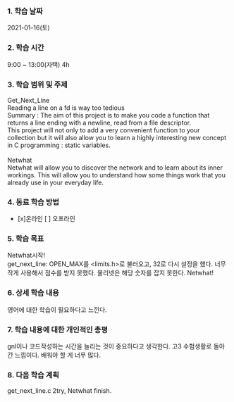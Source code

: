### 1. 학습 날짜 
2021-01-16(토)
​
### 2. 학습 시간
9:00 ~ 13:00(자택) 4h
​
### 3. 학습 범위 및 주제
Get_Next_Line <br>
Reading a line on a fd is way too tedious <br>
Summary : The aim of this project is to make you code a function that returns a line ending with a newline, read from a file descriptor. <br>
This project will not only to add a very convenient function to your collection but it will also allow you to learn a highly interesting new concept in C programming : static variables.<br>
<br>
Netwhat <br>
Netwhat will allow you to discover the network and to learn about its inner workings. This will allow you to understand how some things work that you already use in your everyday life.
​
### 4. 동료 학습 방법 
- [x]온라인 [ ] 오프라인 
​
### 5. 학습 목표
Netwhat시작!<br>
get_next_line: OPEN_MAX를 <limits.h>로 불러오고, 32로 다시 설정을 했다. 너무 작게 사용해서 점수를 받지 못했다. 물리넷은 해당 숫자를 잡지 못한다.
Netwhat!
​
### 6. 상세 학습 내용
영어에 대한 학습이 필요하다고 느낀다.
​
### 7. 학습 내용에 대한 개인적인 총평
gnl이나 코드작성하는 시간을 늘리는 것이 중요하다고 생각한다. 고3 수험생활로 돌아간 느낌이다. 배워야 할 게 너무 많다.
​
### 8. 다음 학습 계획
get_next_line.c 2try, Netwhat finish.